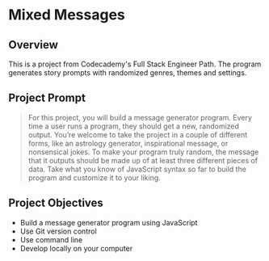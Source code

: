 # Mixed Messages
## Overview
This is a project from Codecademy's Full Stack Engineer Path. The program generates story prompts with randomized genres, themes and settings.

## Project Prompt
> For this project, you will build a message generator program. Every time a user runs a program, they should get a new, randomized output. You’re welcome to take the project in a couple of different forms, like an astrology generator, inspirational message, or nonsensical jokes. To make your program truly random, the message that it outputs should be made up of at least three different pieces of data. Take what you know of JavaScript syntax so far to build the program and customize it to your liking.

## Project Objectives
- Build a message generator program using JavaScript
- Use Git version control
- Use command line
- Develop locally on your computer
